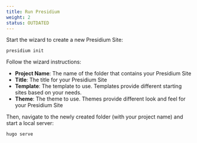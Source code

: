 ```yaml
---
title: Run Presidium
weight: 2
status: OUTDATED
---
```


Start the wizard to create a new Presidium Site:

```
presidium init
```

Follow the wizard instructions:

- **Project Name**: The name of the folder that contains your Presidium Site
- **Title**: The title for your Presidium Site
- **Template**: The template to use. Templates provide different starting sites based on your needs.
- **Theme**: The theme to use. Themes provide different look and feel for your Presidium Site

Then, navigate to the newly created folder (with your project name) and start a local server:

```
hugo serve
```


